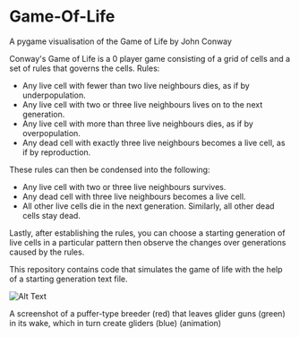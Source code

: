 # Game-Of-Life
A pygame visualisation of the Game of Life by John Conway

Conway's Game of Life is a 0 player game consisting of a grid of cells and a set of rules that governs the cells.
Rules:
- Any live cell with fewer than two live neighbours dies, as if by underpopulation.
- Any live cell with two or three live neighbours lives on to the next generation.
- Any live cell with more than three live neighbours dies, as if by overpopulation.
- Any dead cell with exactly three live neighbours becomes a live cell, as if by reproduction.

These rules can then be condensed into the following:
- Any live cell with two or three live neighbours survives.
- Any dead cell with three live neighbours becomes a live cell.
- All other live cells die in the next generation. Similarly, all other dead cells stay dead.

Lastly, after establishing the rules, you can choose a starting generation of live cells in a particular pattern
then observe the changes over generations caused by the rules.

This repository contains code that simulates the game of life with the help of a starting generation text file.

![Alt Text](https://upload.wikimedia.org/wikipedia/commons/e/e6/Conways_game_of_life_breeder_animation.gif)

A screenshot of a puffer-type breeder (red) that leaves glider guns (green) in its wake, which in turn create gliders (blue) (animation)

